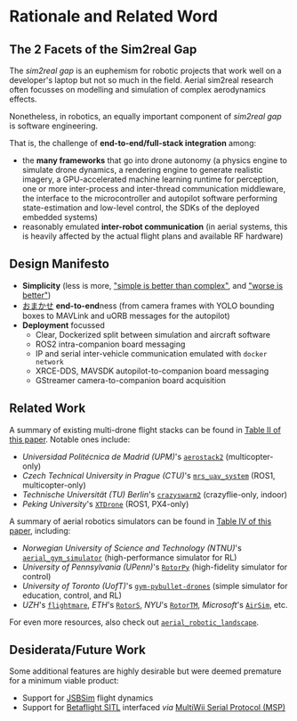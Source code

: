 # Rationale and Related Word

## The 2 Facets of the Sim2real Gap

The *sim2real gap* is an euphemism for robotic projects that work well on a developer's laptop but not so much in the field.
Aerial sim2real research often focusses on modelling and simulation of complex aerodynamics effects.

Nonetheless, in robotics, an equally important component of *sim2real gap* is software engineering.

That is, the challenge of **end-to-end/full-stack integration** among:

- the **many frameworks** that go into drone autonomy (a physics engine to simulate drone dynamics, a rendering engine to generate realistic imagery, a GPU-accelerated machine learning runtime for perception, one or more inter-process and inter-thread communication middleware, the interface to the microcontroller and autopilot software performing state-estimation and low-level control, the SDKs of the deployed embedded systems)
- reasonably emulated **inter-robot communication** (in aerial systems, this is heavily affected by the actual flight plans and available RF hardware)

## Design Manifesto

- **Simplicity** (less is more, ["simple is better than complex"](https://peps.python.org/pep-0020/), and ["worse is better"](https://www.dreamsongs.com/RiseOfWorseIsBetter.html))
- [おまかせ](https://dhh.dk/2012/rails-is-omakase.html) **end-to-end**ness (from camera frames with YOLO bounding boxes to MAVLink and uORB messages for the autopilot)
- **Deployment** focussed
    - Clear, Dockerized split between simulation and aircraft software
    - ROS2 intra-companion board messaging
    - IP and serial inter-vehicle communication emulated with `docker network`
    - XRCE-DDS, MAVSDK autopilot-to-companion board messaging
    - GStreamer camera-to-companion board acquisition

## Related Work

A summary of existing multi-drone flight stacks can be found in [Table II of this paper](https://arxiv.org/pdf/2303.18237). Notable ones include:

- *Universidad Politécnica de Madrid (UPM)*'s [`aerostack2`](https://github.com/aerostack2/aerostack2) (multicopter-only)
- *Czech Technical University in Prague (CTU)*'s [`mrs_uav_system`](https://github.com/ctu-mrs/mrs_uav_system) (ROS1, multicopter-only)
- *Technische Universität (TU) Berlin*'s [`crazyswarm2`](https://github.com/IMRCLab/crazyswarm2) (crazyflie-only, indoor)
- *Peking University*'s [`XTDrone`](https://github.com/robin-shaun/XTDrone) (ROS1, PX4-only)

A summary of aerial robotics simulators can be found in [Table IV of this paper](https://arxiv.org/pdf/2311.02296), including:

- *Norwegian University of Science and Technology (NTNU)*'s [`aerial_gym_simulator`](https://github.com/ntnu-arl/aerial_gym_simulator) (high-performance simulator for RL)
- *University of Pennsylvania (UPenn)*'s [`RotorPy`](https://github.com/spencerfolk/rotorpy) (high-fidelity simulator for control)
- *University of Toronto (UofT)*'s [`gym-pybullet-drones`](https://github.com/utiasDSL/gym-pybullet-drones) (simple simulator for education, control, and RL)
- *UZH*'s [`flightmare`](https://github.com/uzh-rpg/flightmare), *ETH*'s [`RotorS`](https://github.com/ethz-asl/rotors_simulator), *NYU*'s [`RotorTM`](https://github.com/arplaboratory/RotorTM), *Microsoft*'s [`AirSim`](https://github.com/microsoft/AirSim), etc.

For even more resources, also check out [`aerial_robotic_landscape`](https://github.com/ROS-Aerial/aerial_robotic_landscape).

## Desiderata/Future Work

Some additional features are highly desirable but were deemed premature for a minimum viable product:

- Support for [JSBSim](https://github.com/JSBSim-Team/jsbsim) flight dynamics
- Support for [Betaflight SITL](https://betaflight.com/docs/development/SITL) interfaced *via* [MultiWii Serial Protocol (MSP)](https://github.com/betaflight/betaflight/tree/master/src/main/msp)
